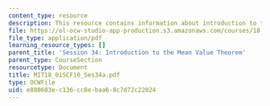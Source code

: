 ```yaml
---
content_type: resource
description: This resource contains information about introduction to the mean.
file: https://ol-ocw-studio-app-production.s3.amazonaws.com/courses/18-01sc-single-variable-calculus-fall-2010/e880603ec136cc8ebaa68c7d72c22024_MIT18_01SCF10_Ses34a.pdf
file_type: application/pdf
learning_resource_types: []
parent_title: 'Session 34: Introduction to the Mean Value Theorem'
parent_type: CourseSection
resourcetype: Document
title: MIT18_01SCF10_Ses34a.pdf
type: OCWFile
uid: e880603e-c136-cc8e-baa6-8c7d72c22024
---
```

